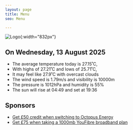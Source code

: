 ```yaml
---
layout: page
title: Menu
seo: Menu

---
```


![Logo](/images/logo.jpg){:width="832px"}

<!-- weather_marker starts -->
## On Wednesday, 13 August 2025

- The average temperature today is 27.15˚C,
- With highs of 27.21˚C and lows of 25.71˚C,
- It may feel like 27.9˚C with overcast clouds
- The wind speed is 1.79m/s and visibility is 10000m
- The pressure is 1012hPa and humidity is 55%
- The sun will rise at 04:49 and set at 19:36

<!-- weather_marker ends -->

## Sponsors

- [Get £50 credit when switching to Octopus Energy](https://bit.ly/3oD1nnS)
- [Get £75 when taking a 1000mb YouFibre broadband plan](https://aklam.io/91zWhU?)
